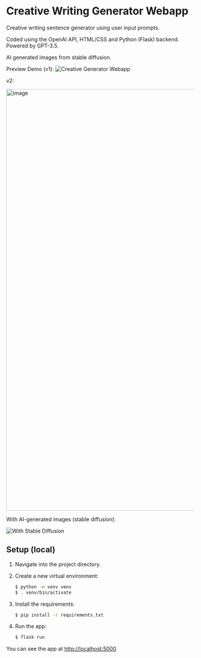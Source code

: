 # Creative Writing Generator Webapp
Creative writing sentence generator using user input prompts.

Coded using the OpenAI API, HTML/CSS and Python (Flask) backend.
Powered by GPT-3.5. 

AI generated images from stable diffusion.

Preview Demo (v1):
![Creative Generator Webapp](https://j.gifs.com/BrArEJ.gif)

v2:

<img width="1124" alt="image" src="https://github.com/lulu-wang/Creative-Writing-AI-Webapp/assets/16969709/9f87c3f6-d0ab-403c-916e-e5d6b48f3f3e">

With AI-generated images (stable diffusion): 

![With Stable Diffusion](https://j.gifs.com/MZPZK3.gif)

## Setup (local)

1. Navigate into the project directory.

2. Create a new virtual environment:

   ```bash
   $ python -m venv venv
   $ . venv/bin/activate
   ```

3. Install the requirements:

   ```bash
   $ pip install -r requirements.txt
   ```

4. Run the app:

   ```bash
   $ flask run
   ```

You can see the app at [http://localhost:5000](http://localhost:5000)

